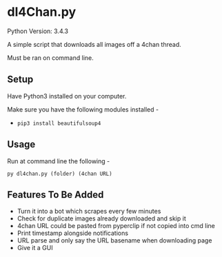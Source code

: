 # dl4Chan.py

Python Version: 3.4.3

A simple script that downloads all images off a 4chan thread.

Must be ran on command line.

## Setup

Have Python3 installed on your computer.

Make sure you have the following modules installed -

* `pip3 install beautifulsoup4`

## Usage

Run at command line the following -

`py dl4chan.py (folder) (4chan URL)`

## Features To Be Added

* Turn it into a bot which scrapes every few minutes
* Check for duplicate images already downloaded and skip it
* 4chan URL could be pasted from pyperclip if not copied into cmd line
* Print timestamp alongside notifications
* URL parse and only say the URL basename when downloading page
* Give it a GUI